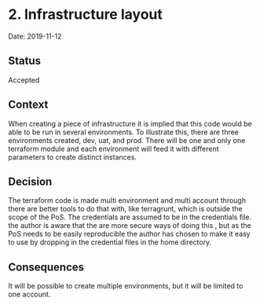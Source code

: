 # 2. Infrastructure layout

Date: 2019-11-12

## Status

Accepted

## Context

When creating a piece of infrastructure it is implied that this code would be able to be run in several environments. To illustrate this, there are three environments created, dev, uat, and prod. There will be one and only one 
terraform module and each environment will feed it with different parameters to create distinct instances. 

## Decision

The terraform code is made multi environment and multi account through there are better tools to do that with, like terragrunt, which is outside the scope of the PoS. 
The credentials are assumed to be in the credentials file. the author is aware that the are more secure ways of doing this , but as the PoS needs to be easily reproducible the author has chosen to make it easy to use by dropping in the credential files in the home directory. 
## Consequences

It will be possible to create multiple environments, but it will be limited to one account. 
